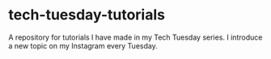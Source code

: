 # tech-tuesday-tutorials
A repository for tutorials I have made in my Tech Tuesday series. I introduce a new topic on my Instagram every Tuesday.
